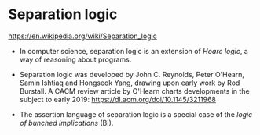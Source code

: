 # Separation logic

https://en.wikipedia.org/wiki/Separation_logic

* In computer science, separation logic is an extension of *Hoare logic*, a way of reasoning about programs.

* Separation logic was developed by John C. Reynolds, Peter O'Hearn, Samin Ishtiaq and Hongseok Yang, drawing upon early work by Rod Burstall. A CACM review article by O'Hearn charts developments in the subject to early 2019: 
https://dl.acm.org/doi/10.1145/3211968

* The assertion language of separation logic is a special case of the *logic of bunched implications* (BI).
